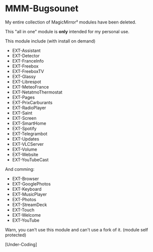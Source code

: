 # MMM-Bugsounet

My entire collection of MagicMirror² modules have been deleted.

This "all in one" module is **only** intended for my personal use.

This module include (with install on demand)

* EXT-Assistant
* EXT-Detector
* EXT-FranceInfo
* EXT-Freebox
* EXT-FreeboxTV
* EXT-Glassy
* EXT-Librespot
* EXT-MeteoFrance
* EXT-NetatmoThermostat
* EXT-Pages
* EXT-PrixCarburants
* EXT-RadioPlayer
* EXT-Saint
* EXT-Screen
* EXT-SmartHome
* EXT-Spotify
* EXT-Telegrambot
* EXT-Updates
* EXT-VLCServer
* EXT-Volume
* EXT-Website
* EXT-YouTubeCast

And comming:

* EXT-Browser
* EXT-GooglePhotos
* EXT-Keyboard
* EXT-MusicPlayer
* EXT-Photos
* EXT-StreamDeck
* EXT-Touch
* EXT-Welcome
* EXT-YouTube

Warn, you can't use this module and can't use a fork of it. (module self protected)

[Under-Coding]
